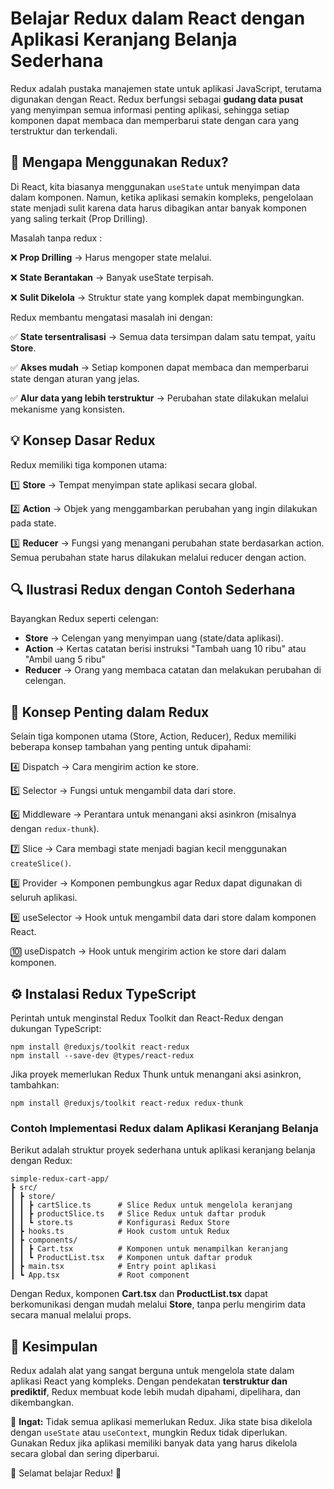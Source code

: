 # Belajar Redux dalam React dengan Aplikasi Keranjang Belanja Sederhana

Redux adalah pustaka manajemen state untuk aplikasi JavaScript, terutama digunakan dengan React. Redux berfungsi sebagai **gudang data pusat** yang menyimpan semua informasi penting aplikasi, sehingga setiap komponen dapat membaca dan memperbarui state dengan cara yang terstruktur dan terkendali.

## 🚨 Mengapa Menggunakan Redux?

Di React, kita biasanya menggunakan `useState` untuk menyimpan data dalam komponen. Namun, ketika aplikasi semakin kompleks, pengelolaan state menjadi sulit karena data harus dibagikan antar banyak komponen yang saling terkait (Prop Drilling).

Masalah tanpa redux :

❌ **Prop Drilling** → Harus mengoper state melalui.

❌ **State Berantakan** → Banyak useState terpisah.

❌ **Sulit Dikelola** → Struktur state yang komplek dapat membingungkan.

Redux membantu mengatasi masalah ini dengan:

✅ **State tersentralisasi** → Semua data tersimpan dalam satu tempat, yaitu **Store**.

✅ **Akses mudah** → Setiap komponen dapat membaca dan memperbarui state dengan aturan yang jelas.

✅ **Alur data yang lebih terstruktur** → Perubahan state dilakukan melalui mekanisme yang konsisten.

## 💡 Konsep Dasar Redux

Redux memiliki tiga komponen utama:

1️⃣ **Store** → Tempat menyimpan state aplikasi secara global.

2️⃣ **Action** → Objek yang menggambarkan perubahan yang ingin dilakukan pada state.

3️⃣ **Reducer** → Fungsi yang menangani perubahan state berdasarkan action. Semua perubahan state harus dilakukan melalui reducer dengan action.

## 🔍 Ilustrasi Redux dengan Contoh Sederhana

Bayangkan Redux seperti celengan:

- **Store** → Celengan yang menyimpan uang (state/data aplikasi).
- **Action** → Kertas catatan berisi instruksi "Tambah uang 10 ribu" atau "Ambil uang 5 ribu"
- **Reducer** → Orang yang membaca catatan dan melakukan perubahan di celengan.

## 🔑 Konsep Penting dalam Redux

Selain tiga komponen utama (Store, Action, Reducer), Redux memiliki beberapa konsep tambahan yang penting untuk dipahami:

4️⃣ Dispatch → Cara mengirim action ke store.

5️⃣ Selector → Fungsi untuk mengambil data dari store.

6️⃣ Middleware → Perantara untuk menangani aksi asinkron (misalnya dengan `redux-thunk`).

7️⃣ Slice → Cara membagi state menjadi bagian kecil menggunakan `createSlice()`.

8️⃣ Provider → Komponen pembungkus agar Redux dapat digunakan di seluruh aplikasi.

9️⃣ useSelector → Hook untuk mengambil data dari store dalam komponen React.

🔟 useDispatch → Hook untuk mengirim action ke store dari dalam komponen.

## ⚙️ Instalasi Redux TypeScript

Perintah untuk menginstal Redux Toolkit dan React-Redux dengan dukungan TypeScript:

```
npm install @reduxjs/toolkit react-redux
npm install --save-dev @types/react-redux
```

Jika proyek memerlukan Redux Thunk untuk menangani aksi asinkron, tambahkan:

```
npm install @reduxjs/toolkit react-redux redux-thunk
```

### Contoh Implementasi Redux dalam Aplikasi Keranjang Belanja

Berikut adalah struktur proyek sederhana untuk aplikasi keranjang belanja dengan Redux:

```
simple-redux-cart-app/
┣ src/
┃ ┣ store/
┃ ┃ ┣ cartSlice.ts   	# Slice Redux untuk mengelola keranjang
┃ ┃ ┣ productSlice.ts	# Slice Redux untuk daftar produk
┃ ┃ ┗ store.ts       	# Konfigurasi Redux Store
┃ ┣ hooks.ts         	# Hook custom untuk Redux
┃ ┣ components/
┃ ┃ ┣ Cart.tsx       	# Komponen untuk menampilkan keranjang
┃ ┃ ┗ ProductList.tsx	# Komponen untuk daftar produk
┃ ┣ main.tsx         	# Entry point aplikasi
┃ ┗ App.tsx          	# Root component
```

Dengan Redux, komponen **Cart.tsx** dan **ProductList.tsx** dapat berkomunikasi dengan mudah melalui **Store**, tanpa perlu mengirim data secara manual melalui props.

## 🚀 Kesimpulan

Redux adalah alat yang sangat berguna untuk mengelola state dalam aplikasi React yang kompleks. Dengan pendekatan **terstruktur dan prediktif**, Redux membuat kode lebih mudah dipahami, dipelihara, dan dikembangkan.

📌 **Ingat:** Tidak semua aplikasi memerlukan Redux. Jika state bisa dikelola dengan `useState` atau `useContext`, mungkin Redux tidak diperlukan. Gunakan Redux jika aplikasi memiliki banyak data yang harus dikelola secara global dan sering diperbarui.

🎯 Selamat belajar Redux! 🚀

